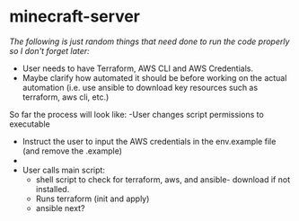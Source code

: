 # minecraft-server

*The following is just random things that need done to run the code properly so I don't forget later:*

- User needs to have Terraform, AWS CLI and AWS Credentials. 
- Maybe clarify how automated it should be before working on the actual automation (i.e. use ansible to download key resources such as terraform, aws cli, etc.)


So far the process will look like:
-User changes script permissions to executable
- Instruct the user to input the AWS credentials in the env.example file (and remove the .example)
- 
- User calls main script:
  - shell script to check for terraform, aws, and ansible- download if not installed. 
  - Runs terraform (init and apply)
  - ansible next?

